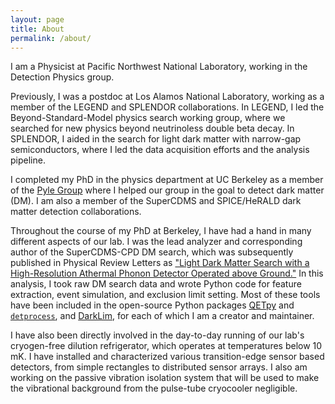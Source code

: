 ```yaml
---
layout: page
title: About
permalink: /about/
---
```


I am a Physicist at Pacific Northwest National Laboratory, working in the Detection Physics group.

Previously, I was a postdoc at Los Alamos National Laboratory, working as a member of the LEGEND and SPLENDOR collaborations. In LEGEND, I led the Beyond-Standard-Model physics search working group, where we searched for new physics beyond neutrinoless double beta decay. In SPLENDOR, I aided in the search for light dark matter with narrow-gap semiconductors, where I led the data acquisition efforts and the analysis pipeline.

I completed my PhD in the physics department at UC Berkeley as a member of the [Pyle Group](https://sites.google.com/berkeley.edu/pylegroup) where I helped our group in the goal to detect dark matter (DM). I am also a member of the SuperCDMS and SPICE/HeRALD dark matter detection collaborations.

Throughout the course of my PhD at Berkeley, I have had a hand in many different aspects of our lab. I was the lead analyzer and corresponding author of the SuperCDMS-CPD DM search, which was subsequently published in Physical Review Letters as ["Light Dark Matter Search with a High-Resolution Athermal Phonon Detector Operated above Ground."](https://doi.org/10.1103/PhysRevLett.127.061801) In this analysis, I took raw DM search data and wrote Python code for feature extraction, event simulation, and exclusion limit setting. Most of these tools have been included in the open-source Python packages [QETpy](https://github.com/spice-herald/QETpy) and [`detprocess`](https://github.com/spice-herald/detprocess), and [DarkLim](https://github.com/spice-herald/DarkLim), for each of which I am a creator and maintainer.

I have also been directly involved in the day-to-day running of our lab's cryogen-free dilution refrigerator, which operates at temperatures below 10 mK. I have installed and characterized various transition-edge sensor based detectors, from simple rectangles to distributed sensor arrays. I also am working on the passive vibration isolation system that will be used to make the vibrational background from the pulse-tube cryocooler negligible.
